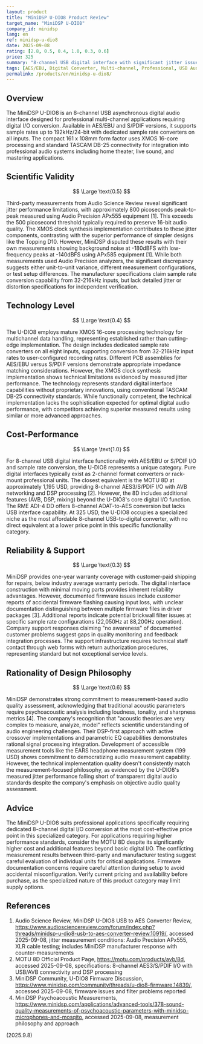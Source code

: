 ```yaml
---
layout: product
title: "MiniDSP U-DIO8 Product Review"
target_name: "MiniDSP U-DIO8"
company_id: minidsp
lang: en
ref: minidsp-u-dio8
date: 2025-09-08
rating: [2.8, 0.5, 0.4, 1.0, 0.3, 0.6]
price: 325
summary: "8-channel USB digital interface with significant jitter issues compromising performance despite measurement-focused company philosophy"
tags: [AES/EBU, Digital Converter, Multi-channel, Professional, USB Audio Interface]
permalink: /products/en/minidsp-u-dio8/
---
```

## Overview

The MiniDSP U-DIO8 is an 8-channel USB asynchronous digital audio interface designed for professional multi-channel applications requiring digital I/O conversion. Available in AES/EBU and S/PDIF versions, it supports sample rates up to 192kHz/24-bit with dedicated sample rate converters on all inputs. The compact 161 x 108mm form factor uses XMOS 16-core processing and standard TASCAM DB-25 connectivity for integration into professional audio systems including home theater, live sound, and mastering applications.

## Scientific Validity

$$ \Large \text{0.5} $$

Third-party measurements from Audio Science Review reveal significant jitter performance limitations, with approximately 800 picoseconds peak-to-peak measured using Audio Precision APx555 equipment [1]. This exceeds the 500 picosecond threshold typically required to preserve 16-bit audio quality. The XMOS clock synthesis implementation contributes to these jitter components, contrasting with the superior performance of simpler designs like the Topping D10. However, MiniDSP disputed these results with their own measurements showing background noise at -180dBFS with low-frequency peaks at -140dBFS using APx585 equipment [1]. While both measurements used Audio Precision analyzers, the significant discrepancy suggests either unit-to-unit variance, different measurement configurations, or test setup differences. The manufacturer specifications claim sample rate conversion capability from 32-216kHz inputs, but lack detailed jitter or distortion specifications for independent verification.

## Technology Level

$$ \Large \text{0.4} $$

The U-DIO8 employs mature XMOS 16-core processing technology for multichannel data handling, representing established rather than cutting-edge implementation. The design includes dedicated sample rate converters on all eight inputs, supporting conversion from 32-216kHz input rates to user-configured recording rates. Different PCB assemblies for AES/EBU versus S/PDIF versions demonstrate appropriate impedance matching considerations. However, the XMOS clock synthesis implementation shows technical limitations evidenced by measured jitter performance. The technology represents standard digital interface capabilities without proprietary innovations, using conventional TASCAM DB-25 connectivity standards. While functionally competent, the technical implementation lacks the sophistication expected for optimal digital audio performance, with competitors achieving superior measured results using similar or more advanced approaches.

## Cost-Performance

$$ \Large \text{1.0} $$

For 8-channel USB digital interface functionality with AES/EBU or S/PDIF I/O and sample rate conversion, the U-DIO8 represents a unique category. Pure digital interfaces typically exist as 2-channel format converters or rack-mount professional units. The closest equivalent is the MOTU 8D at approximately 1,195 USD, providing 8-channel AES3/S/PDIF I/O with AVB networking and DSP processing [2]. However, the 8D includes additional features (AVB, DSP, mixing) beyond the U-DIO8's core digital I/O function. The RME ADI-4 DD offers 8-channel ADAT-to-AES conversion but lacks USB interface capability. At 325 USD, the U-DIO8 occupies a specialized niche as the most affordable 8-channel USB-to-digital converter, with no direct equivalent at a lower price point in this specific functionality category.

## Reliability & Support

$$ \Large \text{0.3} $$

MiniDSP provides one-year warranty coverage with customer-paid shipping for repairs, below industry average warranty periods. The digital interface construction with minimal moving parts provides inherent reliability advantages. However, documented firmware issues include customer reports of accidental firmware flashing causing input loss, with unclear documentation distinguishing between multiple firmware files in driver packages [3]. Additional reports indicate potential brickwall filter issues at specific sample rate configurations (22,050Hz at 88,200Hz operation). Company support responses claiming "no awareness" of documented customer problems suggest gaps in quality monitoring and feedback integration processes. The support infrastructure requires technical staff contact through web forms with return authorization procedures, representing standard but not exceptional service levels.

## Rationality of Design Philosophy

$$ \Large \text{0.6} $$

MiniDSP demonstrates strong commitment to measurement-based audio quality assessment, acknowledging that traditional acoustic parameters require psychoacoustic analysis including loudness, tonality, and sharpness metrics [4]. The company's recognition that "acoustic theories are very complex to measure, analyze, model" reflects scientific understanding of audio engineering challenges. Their DSP-first approach with active crossover implementations and parametric EQ capabilities demonstrates rational signal processing integration. Development of accessible measurement tools like the EARS headphone measurement system (199 USD) shows commitment to democratizing audio measurement capability. However, the technical implementation quality doesn't consistently match the measurement-focused philosophy, as evidenced by the U-DIO8's measured jitter performance falling short of transparent digital audio standards despite the company's emphasis on objective audio quality assessment.

## Advice

The MiniDSP U-DIO8 suits professional applications specifically requiring dedicated 8-channel digital I/O conversion at the most cost-effective price point in this specialized category. For applications requiring higher performance standards, consider the MOTU 8D despite its significantly higher cost and additional features beyond basic digital I/O. The conflicting measurement results between third-party and manufacturer testing suggest careful evaluation of individual units for critical applications. Firmware documentation concerns require careful attention during setup to avoid accidental misconfiguration. Verify current pricing and availability before purchase, as the specialized nature of this product category may limit supply options.

## References

1. Audio Science Review, MiniDSP U-DIO8 USB to AES Converter Review, https://www.audiosciencereview.com/forum/index.php?threads/minidsp-u-dio8-usb-to-aes-converter-review.10919/, accessed 2025-09-08, jitter measurement conditions: Audio Precision APx555, XLR cable testing; includes MiniDSP manufacturer response with counter-measurements
2. MOTU 8D Official Product Page, https://motu.com/products/avb/8d, accessed 2025-09-08, specifications: 8-channel AES3/S/PDIF I/O with USB/AVB connectivity and DSP processing
3. MiniDSP Community, U-DIO8 Firmware Discussion, https://www.minidsp.com/community/threads/u-dio8-firmware.14839/, accessed 2025-09-08, firmware issues and filter problems reported
4. MiniDSP Psychoacoustic Measurements, https://www.minidsp.com/applications/advanced-tools/378-sound-quality-measurements-of-psychoacoustic-parameters-with-minidsp-microphones-and-mosqito, accessed 2025-09-08, measurement philosophy and approach

(2025.9.8)